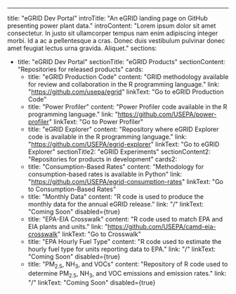 ---
title: "eGRID Dev Portal"
introTitle: "An eGRID landing page on GitHub presenting power plant data."
introContent: "Lorem ipsum dolor sit amet consectetur. In justo sit ullamcorper tempus nam enim adipiscing integer morbi. Id a ac a pellentesque a cras. Donec duis vestibulum pulvinar donec amet feugiat lectus urna gravida. Aliquet."
sections:
  - title: "eGRID Dev Portal"
    sectionTitle: "eGRID Products"
    sectionContent: "Repositories for released products"
    cards:
      - title: "eGRID Production Code"
        content: "GRID methodology available for review and collaboration in the R programming language."
        link: "https://github.com/usepa/egrid"
        linkText: "Go to eGRID Production Code"
      - title: "Power Profiler"
        content: "Power Profiler code available in the R programming language."
        link: "https://github.com/USEPA/power-profiler"
        linkText: "Go to Power Profiler"
      - title: "eGRID Explorer"
        content: "Repository where eGRID Explorer code is available in the R programming language."
        link: "https://github.com/USEPA/egrid-explorer"
        linkText: "Go to eGRID Explorer"
    sectionTitle2: "eGRID Experiments"
    sectionContent2: "Repositories for products in development"
    cards2:
      - title: "Consumption-Based Rates"
        content: "Methodology for consumption-based rates is available in Python"
        link: "https://github.com/USEPA/egrid-consumption-rates"
        linkText: "Go to Consumption-Based Rates"
      - title: "Monthly Data"
        content: "R code is used to produce the monthly data for the annual eGRID release."
        link: "/"
        linkText: "Coming Soon"
        disabled={true}
      - title: "EPA-EIA Crosswalk"
        content: "R code used to match EPA and EIA plants and units."
        link: "https://github.com/USEPA/camd-eia-crosswalk"
        linkText: "Go to Crosswalk"
      - title: "EPA Hourly Fuel Type"
        content: "R code used to estimate the hourly fuel type for units reporting data to EPA."
        link: "/"
        linkText: "Coming Soon"
        disabled={true}
      - title: "PM<sub>2.5</sub>, NH<sub>3</sub>, and VOCs"
        content: "Repository of R code used to determine PM<sub>2.5</sub>, NH<sub>3</sub>, and VOC emissions and emission rates."
        link: "/"
        linkText: "Coming Soon"
        disabled={true}
